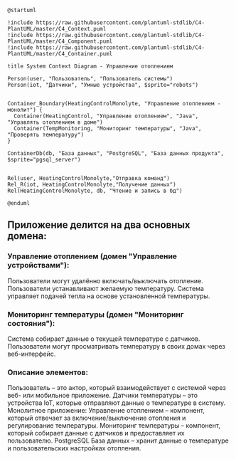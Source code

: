 ```puml
@startuml

!include https://raw.githubusercontent.com/plantuml-stdlib/C4-PlantUML/master/C4_Context.puml
!include https://raw.githubusercontent.com/plantuml-stdlib/C4-PlantUML/master/C4_Component.puml
!include https://raw.githubusercontent.com/plantuml-stdlib/C4-PlantUML/master/C4_Container.puml

title System Context Diagram - Управление отоплением

Person(user, "Пользователь", "Пользователь системы")
Person(iot, "Датчики", "Умные устройства", $sprite="robots")


Container_Boundary(HeatingControlMonolyte, "Управление отоплением - монолит") {
  Container(HeatingControl, "Управление отоплением", "Java", "Управлять отоплением в доме")
  Container(TempMonitoring, "Мониторинг температуры", "Java", "Проверять температуру")
}

ContainerDb(db, "База данных", "PostgreSQL", "База данных продукта", $sprite="pgsql_server")


Rel(user, HeatingControlMonolyte,"Отправка команд")
Rel_R(iot, HeatingControlMonolyte,"Получение данных")
Rel(HeatingControlMonolyte, db, "Чтение и запись в бд")

@enduml
```

## Приложение делится на два основных домена:

### Управление отоплением (домен "Управление устройствами"):
Пользователи могут удалённо включать/выключать отопление.
Пользователи устанавливают желаемую температуру.
Система управляет подачей тепла на основе установленной температуры.
### Мониторинг температуры (домен "Мониторинг состояния"):
Система собирает данные о текущей температуре с датчиков.
Пользователи могут просматривать температуру в своих домах через веб-интерфейс.


### Описание элементов:
Пользователь – это актор, который взаимодействует с системой через веб- или мобильное приложение.
Датчики температуры – это устройства IoT, которые отправляют данные о температуре в систему.
Монолитное приложение:
Управление отоплением – компонент, который отвечает за включение/выключение отопления и регулирование температуры.
Мониторинг температуры – компонент, который собирает данные с датчиков и предоставляет их пользователю.
PostgreSQL База данных – хранит данные о температуре и пользовательских настройках отопления.